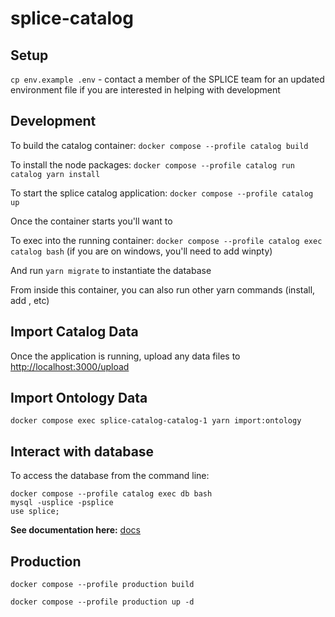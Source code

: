 # splice-catalog

## Setup

`cp env.example .env` - contact a member of the SPLICE team for an updated environment file if you are interested in helping with development

## Development

To build the catalog container: `docker compose --profile catalog build`

To install the node packages: `docker compose --profile catalog run catalog yarn install`

To start the splice catalog application: `docker compose --profile catalog up`

Once the container starts you'll want to

To exec into the running container: `docker compose --profile catalog exec catalog bash` (if you are on windows, you'll need to add winpty)

And run `yarn migrate` to instantiate the database

From inside this container, you can also run other yarn commands (install, add <package>, etc)

## Import Catalog Data

Once the application is running, upload any data files to [http://localhost:3000/upload](http://localhost:3000/upload)

## Import Ontology Data

`docker compose exec splice-catalog-catalog-1 yarn import:ontology`

## Interact with database

To access the database from the command line: 
```
docker compose --profile catalog exec db bash
mysql -usplice -psplice
use splice;
```

**See documentation here:** [docs](docs) 

## Production

`docker compose --profile production build`

`docker compose --profile production up -d`
